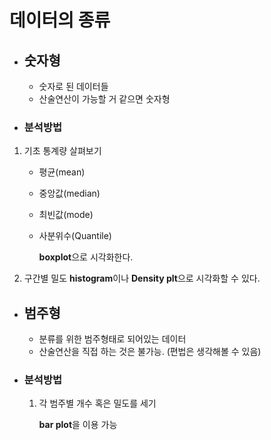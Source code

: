# 데이터의 종류

- 숫자형
  - 
  - 숫자로 된 데이터들
  - 산술연산이 가능할 거 같으면 숫자형

- ### 분석방법
1. 기초 통계량 살펴보기
    - 평균(mean)
    - 중앙값(median)
    - 최빈값(mode)
    - 사분위수(Quantile)

      **boxplot**으로 시각화한다.
2. 구간별 밀도
    **histogram**이나 **Density plt**으로 시각화할 수 있다.

- 범주형
  - 
  - 분류를 위한 범주형태로 되어있는 데이터
  - 산술연산을 직접 하는 것은 불가능. (편법은 생각해볼 수 있음)

- ### 분석방법
  1. 각 범주별 개수 혹은 밀도를 세기
   
      **bar plot**을 이용 가능